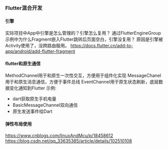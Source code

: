 ### Flutter混合开发

#### 引擎
实际项目中App中引擎是怎么管理的？引擎怎么复用？
通过FlutterEngineGroup
示例中为什么Fragment嵌入Flutter跳转后页面空白，引擎没复用？
原因是引擎被Activity使用了，没跨路由服用。
https://docs.flutter.cn/add-to-app/android/add-flutter-fragment

#### flutter和原生通信
MethodChannel用于和原生一次性交互，方便用于组件化实现
MessageChanel用于和原生消息通信，方便于事件总线
EventChannel用于原生状态刷新，底层数据变化通知到Flutter
示例:
- dart获取原生手机电量
- BasicMessageChannel双向通信
- 原生发送事件给Dart

#### 弹性布局使用
https://www.cnblogs.com/linuxAndMcu/p/18458612
https://blog.csdn.net/qq_33635385/article/details/102510108